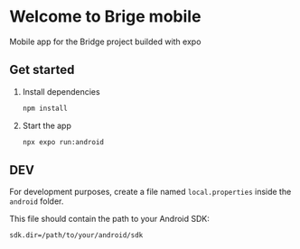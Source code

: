 # Welcome to Brige mobile

Mobile app for the Bridge project builded with expo

## Get started

1. Install dependencies

   ```bash
   npm install
   ```

2. Start the app
   ```bash
   npx expo run:android
   ```

## DEV
For development purposes, create a file named `local.properties` inside the `android` folder.

This file should contain the path to your Android SDK:
``` properties
sdk.dir=/path/to/your/android/sdk 
```